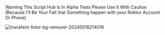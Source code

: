 Warning This Script Hub Is In Alpha Tests
Please Use It With Caution 
(Because I'll Be Your Falt that Something happen with your Roblox Account Or Phone)

![transferir-fotor-bg-remover-20240518214016](https://github.com/vct0721/fhfisfhfhfhlhfdsghvsb/assets/166570696/e96fb9fc-06e4-4bf7-85bb-daa2ca35168e)

